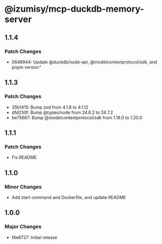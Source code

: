 # @izumisy/mcp-duckdb-memory-server

## 1.1.4

### Patch Changes

- 0648944: Update @duckdb/node-api, @modelcontextprotocol/sdk, and pnpm version"

## 1.1.3

### Patch Changes

- 35b1415: Bump zod from 4.1.8 to 4.1.12
- dfd230f: Bump @types/node from 24.6.2 to 24.7.2
- be75667: Bump @modelcontextprotocol/sdk from 1.18.0 to 1.20.0

## 1.1.1

### Patch Changes

- Fix README

## 1.1.0

### Minor Changes

- Add start command and Dockerfile, and update README

## 1.0.0

### Major Changes

- f4e6727: Initial release

